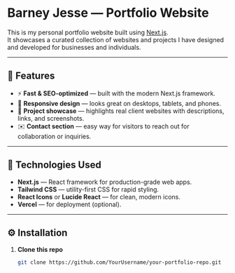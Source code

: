 # Barney Jesse — Portfolio Website

This is my personal portfolio website built using [Next.js](https://nextjs.org/).  
It showcases a curated collection of websites and projects I have designed and developed for businesses and individuals.

---

## 🚀 Features

- ⚡ **Fast & SEO-optimized** — built with the modern Next.js framework.
- 📱 **Responsive design** — looks great on desktops, tablets, and phones.
- 💼 **Project showcase** — highlights real client websites with descriptions, links, and screenshots.
- ✉️ **Contact section** — easy way for visitors to reach out for collaboration or inquiries.

---

## 📂 Technologies Used

- **Next.js** — React framework for production-grade web apps.
- **Tailwind CSS** — utility-first CSS for rapid styling.
- **React Icons** or **Lucide React** — for clean, modern icons.
- **Vercel** — for deployment (optional).

---

## ⚙️ Installation

1. **Clone this repo**

   ```bash
   git clone https://github.com/YourUsername/your-portfolio-repo.git
   ```
